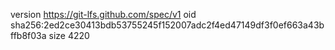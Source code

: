 version https://git-lfs.github.com/spec/v1
oid sha256:2ed2ce30413bdb53755245f152007adc2f4ed47149df3f0ef663a43bffb8f03a
size 4220
